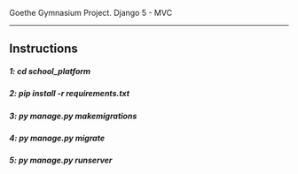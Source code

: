 Goethe Gymnasium Project. Django 5 - MVC 

<hr>
<h2>Instructions</h2>
<h5>1: cd school_platform</h5>
<h5>2: pip install -r requirements.txt</h5>
<h5>3: py manage.py makemigrations</h5>
<h5>4: py manage.py migrate</h5>
<h5>5: py manage.py runserver</h5>
